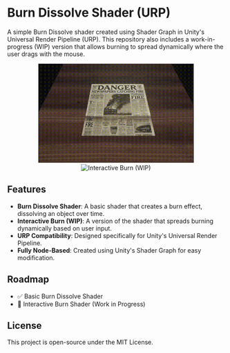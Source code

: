 # Burn Dissolve Shader (URP)

A simple Burn Dissolve shader created using Shader Graph in Unity's Universal Render Pipeline (URP). This repository also includes a work-in-progress (WIP) version that allows burning to spread dynamically where the user drags with the mouse.

<div align="center">
    <img src="https://raw.githubusercontent.com/caliber44/BurnDissolveUnityBootCamp/main/old.gif" width="360" alt="Basic Burn Dissolve">
    <img src="https://raw.githubusercontent.com/caliber44/BurnDissolveUnityBootCamp/main/wip.gif" width="360" alt="Interactive Burn (WIP)">
</div>

## Features
- **Burn Dissolve Shader**: A basic shader that creates a burn effect, dissolving an object over time.
- **Interactive Burn (WIP)**: A version of the shader that spreads burning dynamically based on user input.
- **URP Compatibility**: Designed specifically for Unity's Universal Render Pipeline.
- **Fully Node-Based**: Created using Unity's Shader Graph for easy modification.

## Roadmap
- ✅ Basic Burn Dissolve Shader
- 🚧 Interactive Burn Shader (Work in Progress)

## License
This project is open-source under the MIT License.

